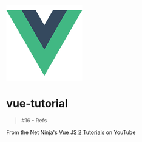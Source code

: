 ![Logo of the project](./../img/vue_logo.png)

# vue-tutorial

>#16 - Refs

From the Net Ninja's [Vue JS 2 Tutorials](https://www.youtube.com/playlist?list=PL4cUxeGkcC9gQcYgjhBoeQH7wiAyZNrYa) on YouTube